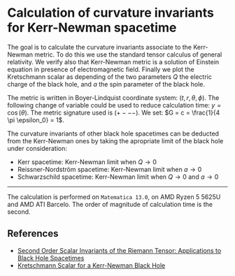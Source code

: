 # Calculation of curvature invariants for Kerr-Newman spacetime

The goal is to calculate the curvature invariants associate to the Kerr-Newman metric.
To do this we use the standard tensor calculus of general relativity. We verify also that Kerr-Newman metric is a solution of Einstein equation in presence of electromagnetic field. Finally we plot the Kretschmann scalar as depending of the two parameters $Q$ the electric charge of the black hole, and $a$ the spin parameter of the black hole.

The metric is written in Boyer-Lindquist coordinate system: $(t,r,\theta,\phi)$.
The following change of variable could be used to reduce calculation time: $y=\cos(\theta)$.
The metric signature used is $(+ - - -)$.
We set: $G = c = \frac{1}{4 \pi \epsilon_0} = 1$.

The curvature invariants of other black hole spacetimes can be deducted from the
Kerr-Newman ones by taking the apropriate limit of the black hole under consideration:

- Kerr spacetime: Kerr-Newman limit when $Q\rightarrow 0$  
- Reissner-Nordström spacetime: Kerr-Newman limit when $a\rightarrow 0$  
- Schwarzschild spacetime: Kerr-Newman limit when $Q\rightarrow 0$ and $a\rightarrow 0$  

---

The calculation is performed on `Matematica 13.0`, on AMD Ryzen 5 5625U and AMD ATI Barcelo. The order of magnitude of calculation time is the second.

## References

- [Second Order Scalar Invariants of the Riemann Tensor: Applications to Black Hole Spacetimes](https://arxiv.org/abs/gr-qc/0302095)
- [Kretschmann Scalar for a Kerr-Newman Black Hole](https://arxiv.org/abs/astro-ph/9912320)
